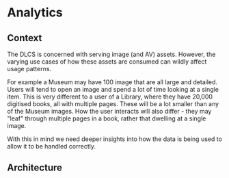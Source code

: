 # Analytics

## Context

The DLCS is concerned with serving image (and AV) assets. However, the varying use cases of how these assets are consumed can wildly affect usage patterns. 

For example a Museum may have 100 image that are all large and detailed. Users will tend to open an image and spend a lot of time looking at a single item. This is very different to a user of a Library, where they have 20,000 digitised books, all with multiple pages. These will be a lot smaller than any of the Museum images. How the user interacts will also differ - they may "leaf" through multiple pages in a book, rather that dwelling at a single image.

With this in mind we need deeper insights into how the data is being used to allow it to be handled correctly.

## Architecture

